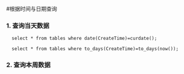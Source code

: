 #根据时间与日期查询

### 1. 查询当天数据

```
  select * from tables where date(CreateTime)=curdate();
```

```
  select * from tables where to_days(CreateTime)=to_days(now());
```

### 2. 查询本周数据
